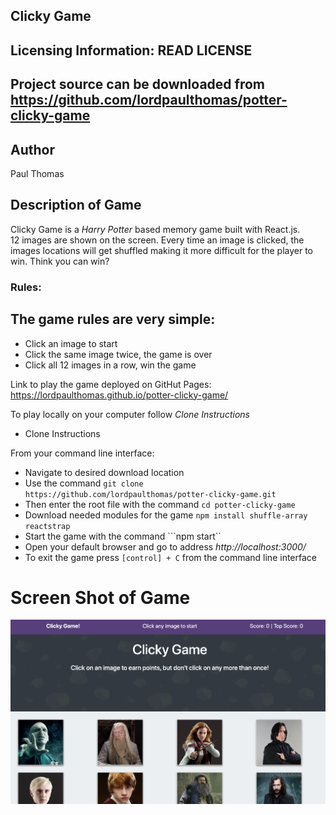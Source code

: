 Clicky Game
----------

Licensing Information: READ LICENSE
---
Project source can be downloaded from https://github.com/lordpaulthomas/potter-clicky-game
----
Author
-----------
Paul Thomas


Description of Game
-----------
Clicky Game is a _Harry Potter_ based memory game built with React.js.  
12 images are shown on the screen.  Every time an image is clicked, the 
images locations will get shuffled making it more difficult for the player to win.
Think you can win?

### Rules:
The game rules are very simple:
-------
* Click an image to start
* Click the same image twice, the game is over
* Click all 12 images in a row, win the game

Link to play the game deployed on GitHut Pages:
https://lordpaulthomas.github.io/potter-clicky-game/

To play locally on your computer follow _Clone Instructions_

* Clone Instructions

From your command line interface:
- Navigate to desired download location
- Use the command ```git clone https://github.com/lordpaulthomas/potter-clicky-game.git```
- Then enter the root file with the command ```cd potter-clicky-game```
- Download needed modules for the game ```npm install shuffle-array reactstrap```
- Start the game with the command ```npm start``
- Open your default browser and go to address *http://localhost:3000/*
- To exit the game press  ```[control] + C```  from the command line interface


# Screen Shot of Game
![database](./src/assests/potterGameScreenShot.png)






